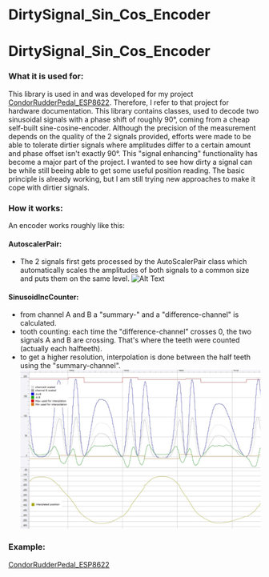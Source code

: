 # DirtySignal_Sin_Cos_Encoder

# DirtySignal_Sin_Cos_Encoder

### What it is used for:
This library is used in and was developed for my project [CondorRudderPedal_ESP8622](https://github.com/flyfuri/CondorRudderPedal_ESP8622). Therefore, I refer to that project for hardware documentation. This library contains classes, used to decode two sinusoidal signals with a phase shift of roughly 90°, coming from a cheap self-built sine-cosine-encoder. Although the precision of the measurement depends on the quality of the 2 signals provided, efforts were made to be able to tolerate dirtier signals where amplitudes differ to a certain amount and phase offset isn't exactly 90°. This "signal enhancing" functionality has become a major part of the project. I wanted to see how dirty a signal can be while still beeing able to get some useful position reading.
The basic principle is already working, but I am still trying new approaches to make it cope with dirtier signals. 

 
### How it works:
An encoder works roughly like this:
#### AutoscalerPair:
- The 2 signals first gets processed by the AutoScalerPair class which automatically scales the amplitudes of both signals to a common size and puts them on the same level. 
![Alt Text](/docs/pics/scaler.jpg?raw=true "scaling")

#### SinusoidIncCounter:
- from channel A and B a "summary-" and a "difference-channel" is calculated.
- tooth counting: each time the "difference-channel" crosses 0, the two signals A and B are crossing. That's where the teeth were counted (actually each halfteeth). 
- to get a higher resolution, interpolation is done between the half teeth using the "summary-channel".
![Alt Text](/docs/pics/interpolation.jpg?raw=true "interpolation")

### Example: 
[CondorRudderPedal_ESP8622](https://github.com/flyfuri/CondorRudderPedal_ESP8622)


